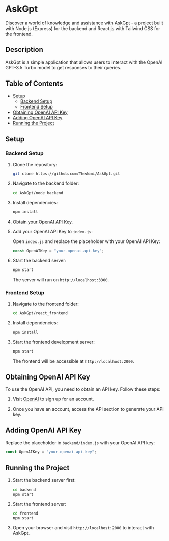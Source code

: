 # AskGpt

Discover a world of knowledge and assistance with AskGpt - a project built with Node.js (Express) for the backend and React.js with Tailwind CSS for the frontend.

## Description

AskGpt is a simple application that allows users to interact with the OpenAI GPT-3.5 Turbo model to get responses to their queries.

## Table of Contents

- [Setup](#setup)
  - [Backend Setup](#backend-setup)
  - [Frontend Setup](#frontend-setup)
- [Obtaining OpenAI API Key](#obtaining-openai-api-key)
- [Adding OpenAI API Key](#adding-openai-api-key)
- [Running the Project](#running-the-project)

## Setup

### Backend Setup

1. Clone the repository:

   ```bash
   git clone https://github.com/TheAdmi/AskGpt.git
   ```

2. Navigate to the backend folder:

   ```bash
   cd AskGpt/node_backend
   ```

3. Install dependencies:

   ```bash
   npm install
   ```

4. [Obtain your OpenAI API Key](#obtaining-openai-api-key).

5. Add your OpenAI API Key to `index.js`:

   Open `index.js` and replace the placeholder with your OpenAI API Key:

   ```javascript
   const OpenAIKey = "your-openai-api-key";
   ```

6. Start the backend server:

   ```bash
   npm start
   ```

   The server will run on `http://localhost:3300`.

### Frontend Setup

1. Navigate to the frontend folder:

   ```bash
   cd AskGpt/react_frontend
   ```

2. Install dependencies:

   ```bash
   npm install
   ```

3. Start the frontend development server:

   ```bash
   npm start
   ```

   The frontend will be accessible at `http://localhost:2000`.

## Obtaining OpenAI API Key

To use the OpenAI API, you need to obtain an API key. Follow these steps:

1. Visit [OpenAI](https://beta.openai.com/signup/) to sign up for an account.

2. Once you have an account, access the API section to generate your API key.

## Adding OpenAI API Key

Replace the placeholder in `backend/index.js` with your OpenAI API key:

```javascript
const OpenAIKey = "your-openai-api-key";
```

## Running the Project

1. Start the backend server first:

   ```bash
   cd backend
   npm start
   ```

2. Start the frontend server:

   ```bash
   cd frontend
   npm start
   ```

3. Open your browser and visit `http://localhost:2000` to interact with AskGpt.

